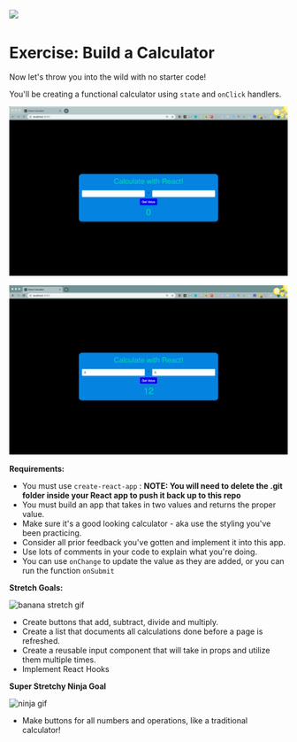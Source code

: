 ## ![](https://s3.amazonaws.com/python-ga/images/GA_Cog_Medium_White_RGB.png)
<h1>Exercise: Build a Calculator</h1>

Now let's throw you into the wild with no starter code!

You'll be creating a functional calculator using `state` and `onClick` handlers.

![](./images/CalculatorBefore.png)


![](./images/CalculatorAfter.png)


**Requirements:**

- You must use `create-react-app` : **NOTE: You will need to delete the .git folder inside your React app to push it back up to this repo**
- You must build an app that takes in two values and returns the proper value.
- Make sure it's a good looking calculator - aka use the styling you've been practicing.
- Consider all prior feedback you've gotten and implement it into this app.
- Use lots of comments in your code to explain what you're doing.
- You can use `onChange` to update the value as they are added, or you can run the function `onSubmit`


**Stretch Goals:**

![banana stretch gif](https://media.giphy.com/media/OmQ9fnEshXtOU/giphy.gif)

- Create buttons that add, subtract, divide and multiply.
- Create a list that documents all calculations done before a page is refreshed.
- Create a reusable input component that will take in props and utilize them multiple times. 
- Implement React Hooks

**Super Stretchy Ninja Goal**

![ninja gif](https://media.giphy.com/media/ErdfMetILIMko/giphy.gif)

- Make buttons for all numbers and operations, like a traditional calculator!
